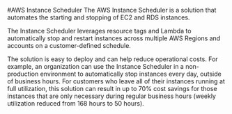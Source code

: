 #AWS Instance Scheduler
The AWS Instance Scheduler is a solution that automates the starting and stopping of EC2 and RDS instances.

The Instance Scheduler leverages resource tags and Lambda to automatically stop and restart instances across multiple AWS Regions and accounts on a customer-defined schedule.

The solution is easy to deploy and can help reduce operational costs. For example, an organization can use the Instance Scheduler in a non-production environment to automatically stop instances every day, outside of business hours. For customers who leave all of their instances running at full utilization, this solution can result in up to 70% cost savings for those instances that are only necessary during regular business hours (weekly utilization reduced from 168 hours to 50 hours).